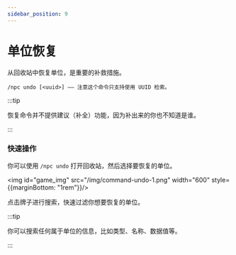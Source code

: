 ```yaml
---
sidebar_position: 9
---
```


# 单位恢复

从回收站中恢复单位，是重要的补救措施。

```
/npc undo [<uuid>] —— 注意这个命令只支持使用 UUID 检索。
```

:::tip

恢复命令并不提供建议（补全）功能，因为补出来的你也不知道是谁。

:::

### 快速操作

你可以使用 `/npc undo` 打开回收站，然后选择要恢复的单位。

<img id="game_img" src="/img/command-undo-1.png" width="600" style={{marginBottom: "1rem"}}/>

点击牌子进行搜索，快速过滤你想要恢复的单位。

:::tip

你可以搜索任何属于单位的信息，比如类型、名称、数据值等。

:::